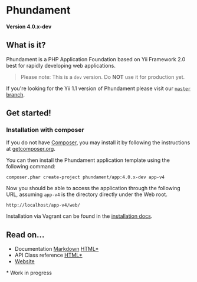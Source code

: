 Phundament
==========

**Version 4.0.x-dev**

What is it?
-----------

Phundament is a PHP Application Foundation based on Yii Framework 2.0 best for rapidly developing web
applications.

> Please note: This is a `dev` version. Do **NOT** use it for production yet.

If you're looking for the Yii 1.1 version of Phundament please visit our [`master` branch](https://github.com/phundament/app).

Get started!
------------

### Installation with composer

If you do not have [Composer](http://getcomposer.org/), you may install it by following the instructions
at [getcomposer.org](http://getcomposer.org/doc/00-intro.md#installation-nix).

You can then install the Phundament application template using the following command:

~~~
composer.phar create-project phundament/app:4.0.x-dev app-v4
~~~

Now you should be able to access the application through the following URL, assuming `app-v4` is the directory
directly under the Web root.

~~~
http://localhost/app-v4/web/
~~~

Installation via Vagrant can be found in the [installation docs](docs/install.md).


Read on...
----------

- Documentation [Markdown](docs/index.md) [HTML*](http://docs.phundament.com/4.0/guide-index.html)
- API Class reference [HTML*](http://docs.phundament.com/4.0)
- [Website](http://phundament.com)

\* Work in progress

